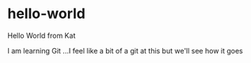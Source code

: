 # hello-world
Hello World from Kat

I am learning Git ...I feel like a bit of a git at this but we'll see how it goes
